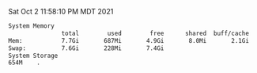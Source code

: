 Sat Oct  2 11:58:10 PM MDT 2021
```bash
System Memory
               total        used        free      shared  buff/cache   available
Mem:           7.7Gi       687Mi       4.9Gi       8.0Mi       2.1Gi       6.7Gi
Swap:          7.6Gi       228Mi       7.4Gi
System Storage
654M	.
```
```bash
